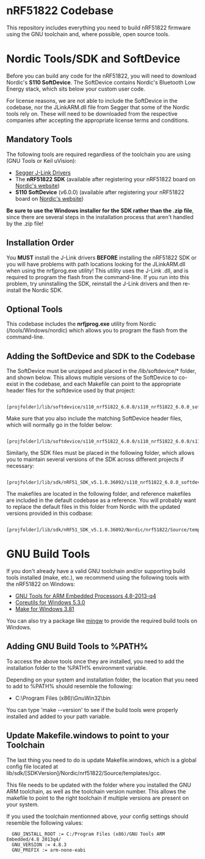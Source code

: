 nRF51822 Codebase
=================

This repository includes everything you need to build nRF51822 firmware using the GNU toolchain and, where possible, open source tools.

Nordic Tools/SDK and SoftDevice
===============================

Before you can build any code for the nRF51822, you will need to download Nordic's **S110 SoftDevice**. The SoftDevice contains Nordic's Bluetooth Low Energy stack, which sits below your custom user code.

For license reasons, we are not able to include the SoftDevice in the codebase, nor the JLinkARM.dll file from Segger that some of the Nordic tools rely on.  These will need to be downloaded from the respective companies after accepting the appropriate license terms and conditions.

Mandatory Tools
---------------

The following tools are required regardless of the toolchain you are using (GNU Tools or Keil uVision):

- [Segger J-Link Drivers](http://www.segger.com/jlink-software.html)
- The **nRF51822 SDK** (available after registering your nRF51822 board on [Nordic's website](http://www.nordicsemi.com/))
- **S110 SoftDevice** (v6.0.0) (available after registering your nRF51822 board on [Nordic's website](http://www.nordicsemi.com/))

**Be sure to use the Windows installer for the SDK rather than the .zip file**, since there are several steps in the installation process that aren't handled by the .zip file!

Installation Order
------------------

You **MUST** install the J-Link drivers **BEFORE** installing the nRF51822 SDK or you will have problems with path locations looking for the JLinkARM.dll when using the nrfjprog.exe utility!  This utility uses the J-Link .dll, and is required to program the flash from the command-line.  If you run into this problem, try uninstalling the SDK, reinstall the J-Link drivers and then re-install the Nordic SDK.

Optional Tools
--------------

This codebase includes the **nrfjprog.exe** utility from Nordic (/tools/Windows/nordic) which allows you to program the flash from the command-line.

Adding the SoftDevice and SDK to the Codebase
---------------------------------------------

The SoftDevice must be unzipped and placed in the /lib/softdevice/* folder, and shown below. This allows multiple versions of the SoftDevice to co-exist in the codebase, and each Makefile can point to the appropriate header files for the softdevice used by that project:

```
  [projfolder]/lib/softdevice/s110_nrf51822_6.0.0/s110_nrf51822_6.0.0_softdevice.hex
```

Make sure that you also include the matching SoftDevice header files, which will normally go in the folder below:

```
  [projfolder]/lib/softdevice/s110_nrf51822_6.0.0/s110_nrf51822_6.0.0/s110_nrf51822_6.0.0_API/include
```

Similarly, the SDK files must be placed in the following folder, which allows you to maintain several versions of the SDK across different projects if necessary:

```
  [projfolder]/lib/sdk/nRF51_SDK_v5.1.0.36092/s110_nrf51822_6.0.0_softdevice.hex
```

The makefiles are located in the following folder, and reference makefiles are included in the default codebase as a reference.  You will probably want to replace the default files in this folder from Nordic with the updated versions provided in this codbase:

```
  [projfolder]/lib/sdk/nRF51_SDK_v5.1.0.36092/Nordic/nrf51822/Source/templates/gcc
```

GNU Build Tools
===============

If you don't already have a valid GNU toolchain and/or supporting build tools installed (make, etc.), we recommend using the following tools with the nRF51822 on Windows:

- [GNU Tools for ARM Embedded Processors 4.8-2013-q4](https://launchpad.net/gcc-arm-embedded/4.8/4.8-2013-q4-major)
- [Coreutils for Windows 5.3.0](http://gnuwin32.sourceforge.net/packages/coreutils.htm)
- [Make for Windows 3.81](http://gnuwin32.sourceforge.net/packages/make.htm)

You can also try a package like [mingw](http://www.mingw.org/) to provide the required build tools on Windows.

Adding GNU Build Tools to %PATH%
--------------------------------

To access the above tools once they are installed, you need to add the installation folder to the %PATH% environment variable.

Depending on your system and installation folder, the location that you need to add to %PATH% should resemble the following:

- C:\Program Files (x86)\GnuWin32\bin

You can type 'make --version' to see if the build tools were properly installed and added to your path variable.

Update Makefile.windows to point to your Toolchain
--------------------------------------------------

The last thing you need to do is update Makefile.windows, which is a global config file located at lib/sdk/[SDKVersion]/Nordic/nrf51822/Source/templates/gcc.

This file needs to be updated with the folder where you installed the GNU ARM toolchain, as well as the toolchain version number.  This allows the makefile to point to the right toolchain if multiple versions are present on your system.

If you used the toolchain mentionned above, your config settings should resemble the following values:

```
  GNU_INSTALL_ROOT := C:/Program Files (x86)/GNU Tools ARM Embedded/4.8 2013q4/
  GNU_VERSION := 4.8.3
  GNU_PREFIX := arm-none-eabi
```
